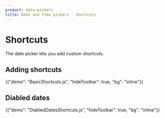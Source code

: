 ```yaml
---
product: date-pickers
title: Date and Time pickers - Shortcuts
---
```


# Shortcuts

<p class="description">The date picker lets you add custom shortcuts.</p>

## Adding shortcuts

{{"demo": "BasicShortcuts.js", "hideToolbar": true, "bg": "inline"}}

## Diabled dates

{{"demo": "DiabledDatesShortcuts.js", "hideToolbar": true, "bg": "inline"}}
